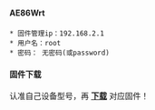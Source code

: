 #### AE86Wrt

```
* 固件管理ip：192.168.2.1  
* 用户名：root
* 密码： 无密码(或password)
```

#### 固件下载

认准自己设备型号，再 **[下载](https://github.com/xiangfeidexiaohuo/AE86Wrt/releases)** 对应固件！

